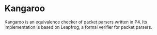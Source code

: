 # Kangaroo
Kangaroo is an equivalence checker of packet parsers written in P4.
Its implementation is based on Leapfrog, a formal verifier for packet parsers.